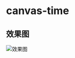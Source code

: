 # canvas-time

## 效果图
![效果图](https://github.com/orangekingliness/image-folder/blob/master/canvas-time/canvas-time.png)
